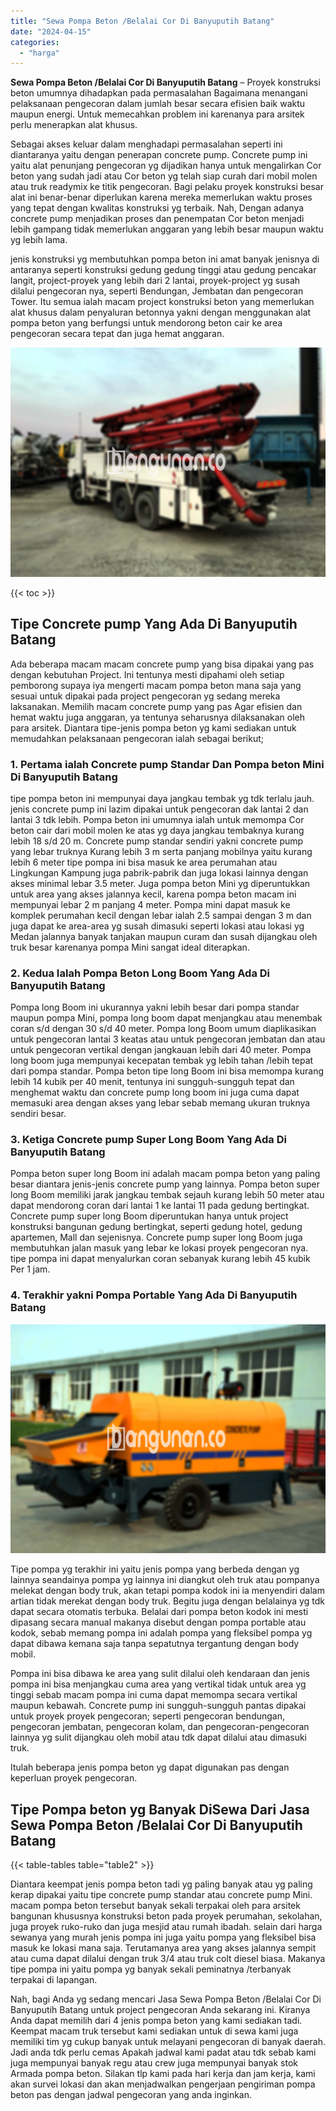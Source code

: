 ```yaml
---
title: "Sewa Pompa Beton /Belalai Cor Di Banyuputih Batang"
date: "2024-04-15"
categories: 
  - "harga"
---
```


**Sewa Pompa Beton /Belalai Cor Di Banyuputih Batang** – Proyek konstruksi beton umumnya dihadapkan pada permasalahan Bagaimana menangani pelaksanaan pengecoran dalam jumlah besar secara efisien baik waktu maupun energi. Untuk memecahkan problem ini karenanya para arsitek perlu menerapkan alat khusus.

Sebagai akses keluar dalam menghadapi permasalahan seperti ini diantaranya yaitu dengan penerapan concrete pump. Concrete pump ini yaitu alat penunjang pengecoran yg dijadikan hanya untuk mengalirkan Cor beton yang sudah jadi atau Cor beton yg telah siap curah dari mobil molen atau truk readymix ke titik pengecoran. Bagi pelaku proyek konstruksi besar alat ini benar-benar diperlukan karena mereka memerlukan waktu proses yang tepat dengan kwalitas konstruksi yg terbaik. Nah, Dengan adanya concrete pump menjadikan proses dan penempatan Cor beton menjadi lebih gampang tidak memerlukan anggaran yang lebih besar maupun waktu yg lebih lama.

jenis konstruksi yg membutuhkan pompa beton ini amat banyak jenisnya di antaranya seperti konstruksi gedung gedung tinggi atau gedung pencakar langit, project-proyek yang lebih dari 2 lantai, proyek-project yg susah dilalui pengecoran nya, seperti Bendungan, Jembatan dan pengecoran Tower. Itu semua ialah macam project konstruksi beton yang memerlukan alat khusus dalam penyaluran betonnya yakni dengan menggunakan alat pompa beton yang berfungsi untuk mendorong beton cair ke area pengecoran secara tepat dan juga hemat anggaran.

![Sewa Pompa Beton /Belalai Cor Di Banyuputih Batang](/images/sewa-concrete-pump-23.png)

{{< toc >}}

## Tipe Concrete pump Yang Ada Di Banyuputih Batang

Ada beberapa macam macam concrete pump yang bisa dipakai yang pas dengan kebutuhan Project. Ini tentunya mesti dipahami oleh setiap pemborong supaya iya mengerti macam pompa beton mana saja yang sesuai untuk dipakai pada project pengecoran yg sedang mereka laksanakan. Memilih macam concrete pump yang pas Agar efisien dan hemat waktu juga anggaran, ya tentunya seharusnya dilaksanakan oleh para arsitek. Diantara tipe-jenis pompa beton yg kami sediakan untuk memudahkan pelaksanaan pengecoran ialah sebagai berikut;

### 1\. Pertama ialah Concrete pump Standar Dan Pompa beton Mini Di Banyuputih Batang

tipe pompa beton ini mempunyai daya jangkau tembak yg tdk terlalu jauh. jenis concrete pump ini lazim dipakai untuk pengecoran dak lantai 2 dan lantai 3 tdk lebih. Pompa beton ini umumnya ialah untuk memompa Cor beton cair dari mobil molen ke atas yg daya jangkau tembaknya kurang lebih 18 s/d 20 m. Concrete pump standar sendiri yakni concrete pump yang lebar truknya Kurang lebih 3 m serta panjang mobilnya yaitu kurang lebih 6 meter tipe pompa ini bisa masuk ke area perumahan atau Lingkungan Kampung juga pabrik-pabrik dan juga lokasi lainnya dengan akses minimal lebar 3.5 meter. Juga pompa beton Mini yg diperuntukkan untuk area yang akses jalannya kecil, karena pompa beton macam ini mempunyai lebar 2 m panjang 4 meter. Pompa mini dapat masuk ke komplek perumahan kecil dengan lebar ialah 2.5 sampai dengan 3 m dan juga dapat ke area-area yg susah dimasuki seperti lokasi atau lokasi yg Medan jalannya banyak tanjakan maupun curam dan susah dijangkau oleh truk besar karenanya pompa Mini sangat ideal diterapkan.

### 2\. Kedua Ialah Pompa Beton Long Boom Yang Ada Di Banyuputih Batang

Pompa long Boom ini ukurannya yakni lebih besar dari pompa standar maupun pompa Mini, pompa long boom dapat menjangkau atau menembak coran s/d dengan 30 s/d 40 meter. Pompa long Boom umum diaplikasikan untuk pengecoran lantai 3 keatas atau untuk pengecoran jembatan dan atau untuk pengecoran vertikal dengan jangkauan lebih dari 40 meter. Pompa long boom juga mempunyai kecepatan tembak yg lebih tahan /lebih tepat dari pompa standar. Pompa beton tipe long Boom ini bisa memompa kurang lebih 14 kubik per 40 menit, tentunya ini sungguh-sungguh tepat dan menghemat waktu dan concrete pump long boom ini juga cuma dapat memasuki area dengan akses yang lebar sebab memang ukuran truknya sendiri besar.

### 3\. Ketiga Concrete pump Super Long Boom Yang Ada Di Banyuputih Batang

Pompa beton super long Boom ini adalah macam pompa beton yang paling besar diantara jenis-jenis concrete pump yang lainnya. Pompa beton super long Boom memiliki jarak jangkau tembak sejauh kurang lebih 50 meter atau dapat mendorong coran dari lantai 1 ke lantai 11 pada gedung bertingkat. Concrete pump super long Boom diperuntukan hanya untuk project konstruksi bangunan gedung bertingkat, seperti gedung hotel, gedung apartemen, Mall dan sejenisnya. Concrete pump super long Boom juga membutuhkan jalan masuk yang lebar ke lokasi proyek pengecoran nya. tipe pompa ini dapat menyalurkan coran sebanyak kurang lebih 45 kubik Per 1 jam.

### 4\. Terakhir yakni Pompa Portable Yang Ada Di Banyuputih Batang

![Sewa Pompa Beton /Belalai Cor Di Banyuputih Batang](/images/sewa-concrete-pump-07.png)

Tipe pompa yg terakhir ini yaitu jenis pompa yang berbeda dengan yg lainnya seandainya pompa yg lainnya ini diangkut oleh truk atau pompanya melekat dengan body truk, akan tetapi pompa kodok ini ia menyendiri dalam artian tidak merekat dengan body truk. Begitu juga dengan belalainya yg tdk dapat secara otomatis terbuka. Belalai dari pompa beton kodok ini mesti dipasang secara manual makanya disebut dengan pompa portable atau kodok, sebab memang pompa ini adalah pompa yang fleksibel pompa yg dapat dibawa kemana saja tanpa sepatutnya tergantung dengan body mobil.

Pompa ini bisa dibawa ke area yang sulit dilalui oleh kendaraan dan jenis pompa ini bisa menjangkau cuma area yang vertikal tidak untuk area yg tinggi sebab macam pompa ini cuma dapat memompa secara vertikal maupun kebawah. Concrete pump ini sungguh-sungguh pantas dipakai untuk proyek proyek pengecoran; seperti pengecoran bendungan, pengecoran jembatan, pengecoran kolam, dan pengecoran-pengecoran lainnya yg sulit dijangkau oleh mobil atau tdk dapat dilalui atau dimasuki truk.

Itulah beberapa jenis pompa beton yg dapat digunakan pas dengan keperluan proyek pengecoran.

## Tipe Pompa beton yg Banyak DiSewa Dari Jasa Sewa Pompa Beton /Belalai Cor Di Banyuputih Batang

{{< table-tables table="table2" >}}

Diantara keempat jenis pompa beton tadi yg paling banyak atau yg paling kerap dipakai yaitu tipe concrete pump standar atau concrete pump Mini. macam pompa beton tersebut banyak sekali terpakai oleh para arsitek bangunan khususnya konstruksi beton pada proyek perumahan, sekolahan, juga proyek ruko-ruko dan juga mesjid atau rumah ibadah. selain dari harga sewanya yang murah jenis pompa ini juga yaitu pompa yang fleksibel bisa masuk ke lokasi mana saja. Terutamanya area yang akses jalannya sempit atau cuma dapat dilalui dengan truk 3/4 atau truk colt diesel biasa. Makanya tipe pompa ini yaitu pompa yg banyak sekali peminatnya /terbanyak terpakai di lapangan.

Nah, bagi Anda yg sedang mencari Jasa Sewa Pompa Beton /Belalai Cor Di Banyuputih Batang untuk project pengecoran Anda sekarang ini. Kiranya Anda dapat memilih dari 4 jenis pompa beton yang kami sediakan tadi. Keempat macam truk tersebut kami sediakan untuk di sewa kami juga memiliki tim yg cukup banyak untuk melayani pengecoran di banyak daerah. Jadi anda tdk perlu cemas Apakah jadwal kami padat atau tdk sebab kami juga mempunyai banyak regu atau crew juga mempunyai banyak stok Armada pompa beton. Silakan tlp kami pada hari kerja dan jam kerja, kami akan survei lokasi dan akan menjadwalkan pengerjaan pengiriman pompa beton pas dengan jadwal pengecoran yang anda inginkan.
